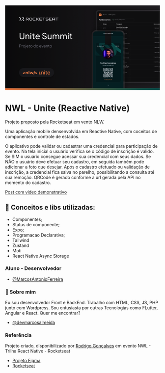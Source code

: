 ![Screenshot](./capa-nlwunite-reactnative.png)

# NWL - Unite (Reactive Native)

Projeto proposto pela Rocketseat em vento NLW. 

Uma aplicação mobile densenvolvida em Reactive Native, com coceitos de componentes e controle de estados. 

O aplicativo pode validar ou cadastrar uma credencial para participação de evento. Na tela inicial o usuário verifica se o código de inscrição é valido. Se SIM o usuário consegue acessar sua credencial com seus dados. Se NÃO o usuário deve efetuar seu cadastro, em seguida também pode adicionar a foto que desejar. Após o cadastro efetuado ou validação de inscrição, a credencial fica salva no parelho, possibilitando a consulta até sua remoção. QRCode é gerado conforme a url gerada pela API no momento do cadastro.

[Post com video demonstrativo](https://www.linkedin.com/posts/dev-marcos-almeida_reactnative-programaaexaeto-tecnologia-activity-7182870557011431424-5Fhf?utm_source=share&utm_medium=member_ios)

## 🤖 Conceitos e libs utilizadas:

- Componentes;
- Status de componente;
- Expo;
- Programacao Declarativa;
- Tailwind
- Zustand
- Moti
- React Native Async Storage

### Aluno - Desenvolvedor

- [@MarcosAntonioFerreira](https://github.com/MarcosAntonioFerreira)
### 🚀 Sobre mim
Eu sou desenvolvedor Front e BackEnd. Trabalho com HTML, CSS, JS, PHP junto com Wordpress. Sou entusiasta por outras Tecnologias como FLutter, Angular e React. Quer me encontrar?

- [@devmarcosalmeida](https://www.linkedin.com/in/dev-marcos-almeida/)


### Referência

Projeto criado, disponibilizado por [Rodrigo Gonçalves](https://www.linkedin.com/in/orodrigogo/) em evento NWL - Trilha React Native - Rocketseat

 - [Projeto Figma](https://www.figma.com/community/file/1356738933008624188)
 - [Rocketseat](https://www.rocketseat.com.br/)


